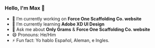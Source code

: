 ### Hello, I'm Max 👋

- 🔭 I’m currently working on **Force One Scaffolding Co. website**
- 🌱 I’m currently learning **Adobe XD UI Design**
- 💬 Ask me about **Only Grams** & **Force One Scaffolding Co. website**
- 😄 Pronouns: He/Him
- ⚡ Fun fact: Yo hablo Español, Aleman, e Ingles.
